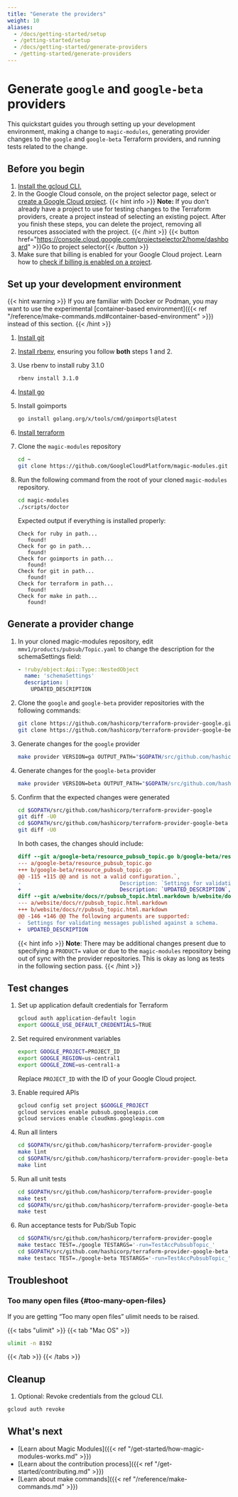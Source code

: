 ```yaml
---
title: "Generate the providers"
weight: 10
aliases:
  - /docs/getting-started/setup
  - /getting-started/setup
  - /docs/getting-started/generate-providers
  - /getting-started/generate-providers
---
```



# Generate `google` and `google-beta` providers

This quickstart guides you through setting up your development environment, making a change to `magic-modules`, generating provider changes to the `google` and `google-beta` Terraform providers, and running tests related to the change.

## Before you begin

1. [Install the gcloud CLI.](https://cloud.google.com/sdk/docs/install)
1. In the Google Cloud console, on the project selector page, select or [create a Google Cloud project](https://cloud.google.com/resource-manager/docs/creating-managing-projects).
   {{< hint info >}}
   **Note:** If you don't already have a project to use for testing changes to the Terraform providers, create a project instead of selecting an existing poject. After you finish these steps, you can delete the project, removing all resources associated with the project.
   {{< /hint >}}
   {{< button href="https://console.cloud.google.com/projectselector2/home/dashboard" >}}Go to project selector{{< /button >}}
1. Make sure that billing is enabled for your Google Cloud project. Learn how to [check if billing is enabled on a project](https://cloud.google.com/billing/docs/how-to/verify-billing-enabled).

## Set up your development environment

{{< hint warning >}}
If you are familiar with Docker or Podman, you may want to use the experimental [container-based environment]({{< ref "/reference/make-commands.md#container-based-environment" >}}) instead of this section.
{{< /hint >}}

1. [Install git](https://git-scm.com/book/en/v2/Getting-Started-Installing-Git)
1. [Install rbenv](https://github.com/rbenv/rbenv#installation), ensuring you follow **both** steps 1 and 2. 
1. Use rbenv to install ruby 3.1.0
   ```bash
   rbenv install 3.1.0
   ```
1. [Install go](https://go.dev/doc/install)
1. Install goimports
   ```bash
   go install golang.org/x/tools/cmd/goimports@latest
   ```
1. [Install terraform](https://developer.hashicorp.com/terraform/tutorials/aws-get-started/install-cli)
1. Clone the `magic-modules` repository
   ```bash
   cd ~
   git clone https://github.com/GoogleCloudPlatform/magic-modules.git
   ```
1. Run the following command from the root of your cloned `magic-modules` repository.
  
   ```bash
   cd magic-modules
   ./scripts/doctor
   ```
 
   Expected output if everything is installed properly:
 
   ```
   Check for ruby in path...
      found!
   Check for go in path...
      found!
   Check for goimports in path...
      found!
   Check for git in path...
      found!
   Check for terraform in path...
      found!
   Check for make in path...
      found!
   ```

## Generate a provider change

1. In your cloned magic-modules repository, edit `mmv1/products/pubsub/Topic.yaml` to change the description for the schemaSettings field:
   ```yaml
   - !ruby/object:Api::Type::NestedObject
     name: 'schemaSettings'
     description: |
       UPDATED_DESCRIPTION
   ```
1. Clone the `google` and `google-beta` provider repositories with the following commands:

   ```bash
   git clone https://github.com/hashicorp/terraform-provider-google.git $GOPATH/src/github.com/hashicorp/terraform-provider-google
   git clone https://github.com/hashicorp/terraform-provider-google-beta.git $GOPATH/src/github.com/hashicorp/terraform-provider-google-beta
   ```
1. Generate changes for the `google` provider
   ```bash
   make provider VERSION=ga OUTPUT_PATH="$GOPATH/src/github.com/hashicorp/terraform-provider-google" PRODUCT=pubsub
   ```
1. Generate changes for the `google-beta` provider
   ```bash
   make provider VERSION=beta OUTPUT_PATH="$GOPATH/src/github.com/hashicorp/terraform-provider-google-beta" PRODUCT=pubsub
   ```
1. Confirm that the expected changes were generated
   ```bash
   cd $GOPATH/src/github.com/hashicorp/terraform-provider-google
   git diff -U0
   cd $GOPATH/src/github.com/hashicorp/terraform-provider-google-beta
   git diff -U0
   ```

   In both cases, the changes should include:

   ```diff
   diff --git a/google-beta/resource_pubsub_topic.go b/google-beta/resource_pubsub_topic.go
   --- a/google-beta/resource_pubsub_topic.go
   +++ b/google-beta/resource_pubsub_topic.go
   @@ -115 +115 @@ and is not a valid configuration.`,
   -                               Description: `Settings for validating messages published against a schema.`,
   +                               Description: `UPDATED_DESCRIPTION`,
   diff --git a/website/docs/r/pubsub_topic.html.markdown b/website/docs/r/pubsub_topic.html.markdown
   --- a/website/docs/r/pubsub_topic.html.markdown
   +++ b/website/docs/r/pubsub_topic.html.markdown
   @@ -146 +146 @@ The following arguments are supported:
   -  Settings for validating messages published against a schema.
   +  UPDATED_DESCRIPTION
   ```

   {{< hint info >}}
   **Note**: There may be additional changes present due to specifying a `PRODUCT=` value or due to the `magic-modules` repository being out of sync with the provider repositories. This is okay as long as tests in the following section pass.
   {{< /hint >}}


## Test changes

1. Set up application default credentials for Terraform
   ```bash
   gcloud auth application-default login
   export GOOGLE_USE_DEFAULT_CREDENTIALS=TRUE
   ```
1. Set required environment variables
   ```bash
   export GOOGLE_PROJECT=PROJECT_ID
   export GOOGLE_REGION=us-central1
   export GOOGLE_ZONE=us-central1-a
   ```
   Replace `PROJECT_ID` with the ID of your Google Cloud project.

1. Enable required APIs
   ```bash
   gcloud config set project $GOOGLE_PROJECT
   gcloud services enable pubsub.googleapis.com
   gcloud services enable cloudkms.googleapis.com
   ```
1. Run all linters
   ```bash
   cd $GOPATH/src/github.com/hashicorp/terraform-provider-google
   make lint
   cd $GOPATH/src/github.com/hashicorp/terraform-provider-google-beta
   make lint
   ```
1. Run all unit tests
   ```bash
   cd $GOPATH/src/github.com/hashicorp/terraform-provider-google
   make test
   cd $GOPATH/src/github.com/hashicorp/terraform-provider-google-beta
   make test
   ```
1. Run acceptance tests for Pub/Sub Topic

   ```bash
   cd $GOPATH/src/github.com/hashicorp/terraform-provider-google
   make testacc TEST=./google TESTARGS='-run=TestAccPubsubTopic_'
   cd $GOPATH/src/github.com/hashicorp/terraform-provider-google-beta
   make testacc TEST=./google-beta TESTARGS='-run=TestAccPubsubTopic_'
   ```

## Troubleshoot

### Too many open files {#too-many-open-files}

If you are getting “Too many open files” ulimit needs to be raised.

{{< tabs "ulimit" >}}
{{< tab "Mac OS" >}}
```bash
ulimit -n 8192
```
{{< /tab >}}
{{< /tabs >}}

## Cleanup

1. Optional: Revoke credentials from the gcloud CLI.

```bash
gcloud auth revoke
```

## What's next

- [Learn about Magic Modules]({{< ref "/get-started/how-magic-modules-works.md" >}})
- [Learn about the contribution process]({{< ref "/get-started/contributing.md" >}})
- [Learn about make commands]({{< ref "/reference/make-commands.md" >}})
